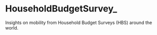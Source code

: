 # HouseholdBudgetSurvey_
Insights on mobility from Household Budget Surveys (HBS) around the world.
